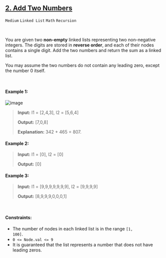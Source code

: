 ## [2. Add Two Numbers](https://leetcode.com/problems/add-two-numbers)

<code>Medium</code> <code>Linked List</code> <code>Math</code> <code>Recursion</code>

<br>

You are given two __non-empty__ linked lists representing two non-negative integers. The digits are stored in __reverse order__, and each of their nodes contains a single digit. Add the two numbers and return the sum as a linked list.

You may assume the two numbers do not contain any leading zero, except the number 0 itself.

<br>

#### Example 1:

![image](https://github.com/user-attachments/assets/f2829e81-779c-49ee-9487-9b9dd6452146)

> __Input:__ l1 = [2,4,3], l2 = [5,6,4]
>
> __Output:__ [7,0,8]
>
> __Explanation:__ 342 + 465 = 807.

#### Example 2:

> __Input:__ l1 = [0], l2 = [0]
>
> __Output:__ [0]

#### Example 3:

> __Input:__ l1 = [9,9,9,9,9,9,9], l2 = [9,9,9,9]
>
> __Output:__ [8,9,9,9,0,0,0,1]

<br>

#### Constraints:

- The number of nodes in each linked list is in the range <code>[1, 100]</code>.
- <code>0 <= Node.val <= 9</code>
- It is guaranteed that the list represents a number that does not have leading zeros.
